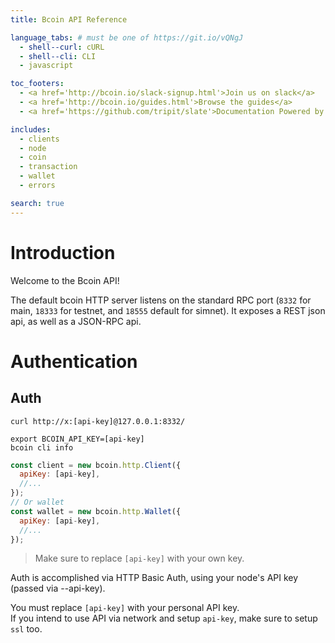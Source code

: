 ```yaml
---
title: Bcoin API Reference

language_tabs: # must be one of https://git.io/vQNgJ
  - shell--curl: cURL
  - shell--cli: CLI
  - javascript

toc_footers:
  - <a href='http://bcoin.io/slack-signup.html'>Join us on slack</a>
  - <a href='http://bcoin.io/guides.html'>Browse the guides</a>
  - <a href='https://github.com/tripit/slate'>Documentation Powered by Slate</a>

includes:
  - clients
  - node
  - coin
  - transaction
  - wallet
  - errors

search: true
---
```


# Introduction

Welcome to the Bcoin API!

The default bcoin HTTP server listens on the standard RPC port (`8332` for main, `18333` for testnet, and `18555` default for simnet). It exposes a REST json api, as well as a JSON-RPC api.

# Authentication

## Auth
```shell--curl
curl http://x:[api-key]@127.0.0.1:8332/
```

```shell--cli
export BCOIN_API_KEY=[api-key]
bcoin cli info
```

```javascript
const client = new bcoin.http.Client({
  apiKey: [api-key],
  //...
});
// Or wallet
const wallet = new bcoin.http.Wallet({
  apiKey: [api-key],
  //...
});
```

> Make sure to replace `[api-key]` with your own key.

Auth is accomplished via HTTP Basic Auth, using your node's API key (passed via --api-key).

<aside class="notice">
You must replace <code>[api-key]</code> with your personal API key.
</aside>

<aside class="warning">
If you intend to use API via network and setup <code>api-key</code>, make sure to setup <code>ssl</code> too.
</aside>
